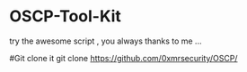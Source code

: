 # OSCP-Tool-Kit
try the awesome script , you always thanks to me ...

#Git clone it 
git clone https://github.com/0xmrsecurity/OSCP/

